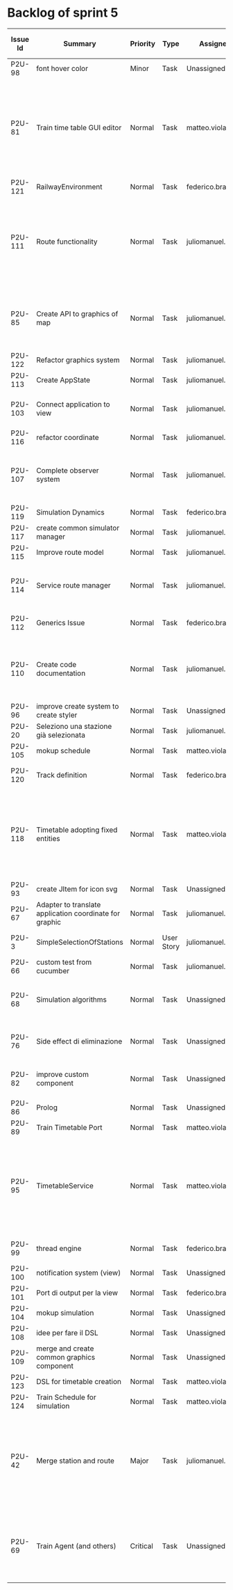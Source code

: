 # Backlog of sprint 5

| Issue Id | Summary                                                 | Priority | Type       | Assignee          | Ideal time worst | Ideal days  | Description                                                                                                                                                                     |
|----------|---------------------------------------------------------|----------|------------|-------------------|------------------|-------------|---------------------------------------------------------------------------------------------------------------------------------------------------------------------------------|
| P2U-98   | font hover color                                        | Minor    | Task       | Unassigned        | 90               | 60          |                                                                                                                                                                                 |
| P2U-81   | Train time table GUI editor                             | Normal   | Task       | matteo.violani    | Non stimato      | 960         | -  Selection of station from map -  presentation of time table -  guided station Selection (if Some stations are not reachable from the last one, they could be not selectable) |
| P2U-121  | RailwayEnvironment                                      | Normal   | Task       | federico.bravetti | 960              | 480         |                                                                                                                                                                                 |
| P2U-111  | Route functionality                                     | Normal   | Task       | juliomanuel.buizo | 360              | 300         | subtask: *  create all base functions (create, modify and delete) *  create functions to read routeManager (find, ...) *  errors: routed and your manager                       |
| P2U-85   | Create API to graphics of map                           | Normal   | Task       | juliomanuel.buizo | 360              | 300         | subtask: *  create static items (station) *  create tiled items (route) *  create movement items (station)                                                                      |
| P2U-122  | Refactor graphics system                                | Normal   | Task       | juliomanuel.buizo | 300              | 240         |                                                                                                                                                                                 |
| P2U-113  | Create AppState                                         | Normal   | Task       | juliomanuel.buizo | 300              | 240         |                                                                                                                                                                                 |
| P2U-103  | Connect application to view                             | Normal   | Task       | juliomanuel.buizo | 300              | 240         | subtask: *  connect station service *  connect route service                                                                                                                    |
| P2U-116  | refactor coordinate                                     | Normal   | Task       | juliomanuel.buizo | 240              | 180         |                                                                                                                                                                                 |
| P2U-107  | Complete observer system                                | Normal   | Task       | juliomanuel.buizo | 240              | 180         | subtask:  *  to form interaction (create, modify and delete) *  to map interaction (station, route)                                                                             |
| P2U-119  | Simulation Dynamics                                     | Normal   | Task       | federico.bravetti | 180              | 120         |                                                                                                                                                                                 |
| P2U-117  | create common simulator manager                         | Normal   | Task       | juliomanuel.buizo | 180              | 120         |                                                                                                                                                                                 |
| P2U-115  | Improve route model                                     | Normal   | Task       | juliomanuel.buizo | 180              | 120         |                                                                                                                                                                                 |
| P2U-114  | Service route manager                                   | Normal   | Task       | juliomanuel.buizo | 180              | 120         | subtask:  *  create a route service to input port (create, modify and delete) *  test                                                                                           |
| P2U-112  | Generics Issue                                          | Normal   | Task       | federico.bravetti | 180              | 120         | Problem of geneic propagation                                                                                                                                                   |
| P2U-110  | Create code documentation                               | Normal   | Task       | juliomanuel.buizo | 180              | 120         | subtask:  *  routeManager *  routeService *  view.JComponent *  view.JItem *  view.Observe *  view.JStyler                                                                      |
| P2U-96   | improve create system to create styler                  | Normal   | Task       | Unassigned        | 180              | 120         | creare a mo di builder                                                                                                                                                          |
| P2U-20   | Seleziono una stazione già selezionata                  | Normal   | Task       | juliomanuel.buizo | 60               | 120         |                                                                                                                                                                                 |
| P2U-105  | mokup schedule                                          | Normal   | Task       | matteo.violani    | 120              | 90          |                                                                                                                                                                                 |
| P2U-120  | Track definition                                        | Normal   | Task       | federico.bravetti | 120              | 60          | define tracks to trace trains inside station platforms                                                                                                                          |
| P2U-118  | Timetable adopting fixed entities                       | Normal   | Task       | matteo.violani    | 120              | 60          | -  use of fixed entities after coordinate refactor ~~-  refactoring timetable to use `Route` instead `Station` (partially done, depends on developing DSL)~~                    |
| P2U-93   | create JItem for icon svg                               | Normal   | Task       | Unassigned        | 90               | 60          |                                                                                                                                                                                 |
| P2U-67   | Adapter to translate application coordinate for graphic | Normal   | Task       | juliomanuel.buizo | 120              | 60          |                                                                                                                                                                                 |
| P2U-3    | SimpleSelectionOfStations                               | Normal   | User Story | juliomanuel.buizo | Non stimato      | Non stimato | Creation of Route entity and edit screen                                                                                                                                        |
| P2U-66   | custom test from cucumber                               | Normal   | Task       | juliomanuel.buizo | Non stimato      | Non stimato |                                                                                                                                                                                 |
| P2U-68   | Simulation algorithms                                   | Normal   | Task       | Unassigned        | Non stimato      | Non stimato | given start stop command and the list of schedules, handle simulation evolution                                                                                                 |
| P2U-76   | Side effect di eliminazione                             | Normal   | Task       | Unassigned        | Non stimato      | Non stimato | - warning di eliminazione (si elimina tutto da chi la usa)                                                                                                                      |
| P2U-82   | improve custom component                                | Normal   | Task       | Unassigned        | Non stimato      | Non stimato | use directly custom border to create custom style                                                                                                                               |
| P2U-86   | Prolog                                                  | Normal   | Task       | Unassigned        | Non stimato      | Non stimato |                                                                                                                                                                                 |
| P2U-89   | Train Timetable Port                                    | Normal   | Task       | matteo.violani    | Non stimato      | Non stimato |                                                                                                                                                                                 |
| P2U-95   | TimetableService                                        | Normal   | Task       | matteo.violani    | Non stimato      | Non stimato | develop `TimetableService` (implementation of `TimetablePort`) -  check if the sequence of stations is coherent with saved routes (using an external context strategy)          |
| P2U-99   | thread engine                                           | Normal   | Task       | federico.bravetti | Non stimato      | Non stimato | - design output port of simulation (to update view)                                                                                                                             |
| P2U-100  | notification system (view)                              | Normal   | Task       | Unassigned        | Non stimato      | Non stimato |                                                                                                                                                                                 |
| P2U-101  | Port di output per la view                              | Normal   | Task       | federico.bravetti | Non stimato      | Non stimato |                                                                                                                                                                                 |
| P2U-104  | mokup simulation                                        | Normal   | Task       | Unassigned        | Non stimato      | Non stimato |                                                                                                                                                                                 |
| P2U-108  | idee per fare il DSL                                    | Normal   | Task       | Unassigned        | Non stimato      | Non stimato |                                                                                                                                                                                 |
| P2U-109  | merge and create common graphics component              | Normal   | Task       | Unassigned        | Non stimato      | Non stimato |                                                                                                                                                                                 |
| P2U-123  | DSL for timetable creation                              | Normal   | Task       | matteo.violani    | Non stimato      | Non stimato |                                                                                                                                                                                 |
| P2U-124  | Train Schedule for simulation                           | Normal   | Task       | matteo.violani    | Non stimato      | Non stimato |                                                                                                                                                                                 |
| P2U-42   | Merge station and route                                 | Major    | Task       | juliomanuel.buizo | 420              | 360         | ## subtask: *  change the system with station and technology *  create test for: manager and service *  finish route creation from station (station generic)                    |
| P2U-69   | Train Agent (and others)                                | Critical | Task       | Unassigned        | Non stimato      | Non stimato | Agent that updates its state depending on delta time.  - its position - its state - collision policy - train speed limits                                                       |
